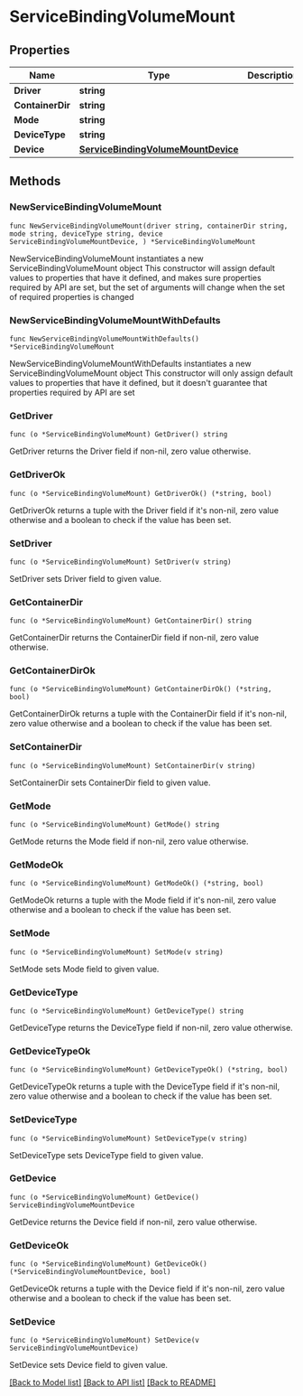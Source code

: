 # ServiceBindingVolumeMount

## Properties

Name | Type | Description | Notes
------------ | ------------- | ------------- | -------------
**Driver** | **string** |  | 
**ContainerDir** | **string** |  | 
**Mode** | **string** |  | 
**DeviceType** | **string** |  | 
**Device** | [**ServiceBindingVolumeMountDevice**](ServiceBindingVolumeMountDevice.md) |  | 

## Methods

### NewServiceBindingVolumeMount

`func NewServiceBindingVolumeMount(driver string, containerDir string, mode string, deviceType string, device ServiceBindingVolumeMountDevice, ) *ServiceBindingVolumeMount`

NewServiceBindingVolumeMount instantiates a new ServiceBindingVolumeMount object
This constructor will assign default values to properties that have it defined,
and makes sure properties required by API are set, but the set of arguments
will change when the set of required properties is changed

### NewServiceBindingVolumeMountWithDefaults

`func NewServiceBindingVolumeMountWithDefaults() *ServiceBindingVolumeMount`

NewServiceBindingVolumeMountWithDefaults instantiates a new ServiceBindingVolumeMount object
This constructor will only assign default values to properties that have it defined,
but it doesn't guarantee that properties required by API are set

### GetDriver

`func (o *ServiceBindingVolumeMount) GetDriver() string`

GetDriver returns the Driver field if non-nil, zero value otherwise.

### GetDriverOk

`func (o *ServiceBindingVolumeMount) GetDriverOk() (*string, bool)`

GetDriverOk returns a tuple with the Driver field if it's non-nil, zero value otherwise
and a boolean to check if the value has been set.

### SetDriver

`func (o *ServiceBindingVolumeMount) SetDriver(v string)`

SetDriver sets Driver field to given value.


### GetContainerDir

`func (o *ServiceBindingVolumeMount) GetContainerDir() string`

GetContainerDir returns the ContainerDir field if non-nil, zero value otherwise.

### GetContainerDirOk

`func (o *ServiceBindingVolumeMount) GetContainerDirOk() (*string, bool)`

GetContainerDirOk returns a tuple with the ContainerDir field if it's non-nil, zero value otherwise
and a boolean to check if the value has been set.

### SetContainerDir

`func (o *ServiceBindingVolumeMount) SetContainerDir(v string)`

SetContainerDir sets ContainerDir field to given value.


### GetMode

`func (o *ServiceBindingVolumeMount) GetMode() string`

GetMode returns the Mode field if non-nil, zero value otherwise.

### GetModeOk

`func (o *ServiceBindingVolumeMount) GetModeOk() (*string, bool)`

GetModeOk returns a tuple with the Mode field if it's non-nil, zero value otherwise
and a boolean to check if the value has been set.

### SetMode

`func (o *ServiceBindingVolumeMount) SetMode(v string)`

SetMode sets Mode field to given value.


### GetDeviceType

`func (o *ServiceBindingVolumeMount) GetDeviceType() string`

GetDeviceType returns the DeviceType field if non-nil, zero value otherwise.

### GetDeviceTypeOk

`func (o *ServiceBindingVolumeMount) GetDeviceTypeOk() (*string, bool)`

GetDeviceTypeOk returns a tuple with the DeviceType field if it's non-nil, zero value otherwise
and a boolean to check if the value has been set.

### SetDeviceType

`func (o *ServiceBindingVolumeMount) SetDeviceType(v string)`

SetDeviceType sets DeviceType field to given value.


### GetDevice

`func (o *ServiceBindingVolumeMount) GetDevice() ServiceBindingVolumeMountDevice`

GetDevice returns the Device field if non-nil, zero value otherwise.

### GetDeviceOk

`func (o *ServiceBindingVolumeMount) GetDeviceOk() (*ServiceBindingVolumeMountDevice, bool)`

GetDeviceOk returns a tuple with the Device field if it's non-nil, zero value otherwise
and a boolean to check if the value has been set.

### SetDevice

`func (o *ServiceBindingVolumeMount) SetDevice(v ServiceBindingVolumeMountDevice)`

SetDevice sets Device field to given value.



[[Back to Model list]](../README.md#documentation-for-models) [[Back to API list]](../README.md#documentation-for-api-endpoints) [[Back to README]](../README.md)


